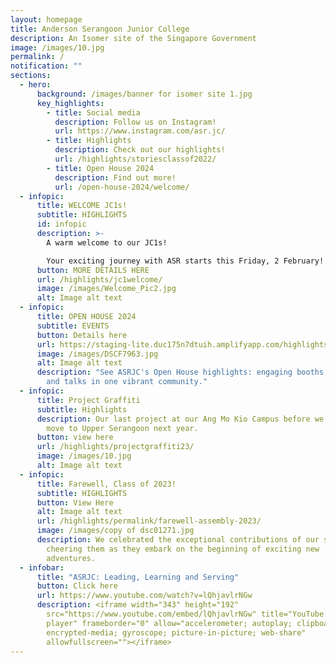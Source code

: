```yaml
---
layout: homepage
title: Anderson Serangoon Junior College
description: An Isomer site of the Singapore Government
image: /images/10.jpg
permalink: /
notification: ""
sections:
  - hero:
      background: /images/banner for isomer site 1.jpg
      key_highlights:
        - title: Social media
          description: Follow us on Instagram!
          url: https://www.instagram.com/asr.jc/
        - title: Highlights
          description: Check out our highlights!
          url: /highlights/storiesclassof2022/
        - title: Open House 2024
          description: Find out more!
          url: /open-house-2024/welcome/
  - infopic:
      title: WELCOME JC1s!
      subtitle: HIGHLIGHTS
      id: infopic
      description: >-
        A warm welcome to our JC1s! 

        Your exciting journey with ASR starts this Friday, 2 February! Please report to college by 8 a.m. in your secondary school uniform.
      button: MORE DETAILS HERE
      url: /highlights/jc1welcome/
      image: /images/Welcome_Pic2.jpg
      alt: Image alt text
  - infopic:
      title: OPEN HOUSE 2024
      subtitle: EVENTS
      button: Details here
      url: https://staging-lite.duc175n7dtuih.amplifyapp.com/highlights/permalink/
      image: /images/DSCF7963.jpg
      alt: Image alt text
      description: "See ASRJC's Open House highlights: engaging booths, performances,
        and talks in one vibrant community."
  - infopic:
      title: Project Graffiti
      subtitle: Highlights
      description: Our last project at our Ang Mo Kio Campus before we make our big
        move to Upper Serangoon next year.
      button: view here
      url: /highlights/projectgraffiti23/
      image: /images/10.jpg
      alt: Image alt text
  - infopic:
      title: Farewell, Class of 2023!
      subtitle: HIGHLIGHTS
      button: View Here
      alt: Image alt text
      url: /highlights/permalink/farewell-assembly-2023/
      image: /images/copy of dsc01271.jpg
      description: We celebrated the exceptional contributions of our seniors,
        cheering them as they embark on the beginning of exciting new
        adventures.
  - infobar:
      title: "ASRJC: Leading, Learning and Serving"
      button: Click here
      url: https://www.youtube.com/watch?v=lQhjavlrNGw
      description: <iframe width="343" height="192"
        src="https://www.youtube.com/embed/lQhjavlrNGw" title="YouTube video
        player" frameborder="0" allow="accelerometer; autoplay; clipboard-write;
        encrypted-media; gyroscope; picture-in-picture; web-share"
        allowfullscreen=""></iframe>
---
```

